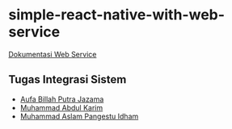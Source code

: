 # simple-react-native-with-web-service

[Dokumentasi Web Service](https://documenter.getpostman.com/view/4153690/RzfasXcr)


## Tugas Integrasi Sistem
- [Aufa Billah Putra Jazama](https://github.com/aufaroot18)
- [Muhammad Abdul Karim](https://github.com/setakarim)
- [Muhammad Aslam Pangestu Idham](https://github.com/AslamPangestu)